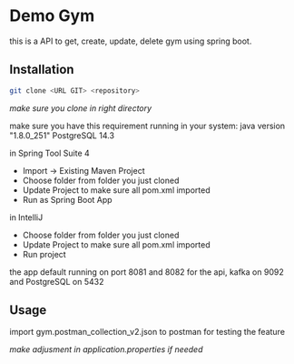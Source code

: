# Demo Gym
this is a API to get, create, update, delete gym using spring boot.

## Installation
```bash
git clone <URL GIT> <repository>
```
*make sure you clone in right directory*

make sure you have this requirement running in your system:
java version "1.8.0_251"
PostgreSQL 14.3

in Spring Tool Suite 4 
 - Import -> Existing Maven Project 
 - Choose folder from folder you just cloned
 - Update Project to make sure all pom.xml imported
 - Run as Spring Boot App

in IntelliJ
 - Choose folder from folder you just cloned
 - Update Project to make sure all pom.xml imported
 - Run project

the app default running on port 8081 and 8082 for the api, kafka on 9092 and PostgreSQL on 5432 

## Usage
import gym.postman_collection_v2.json to postman for testing the feature 

*make adjusment in application.properties if needed*

